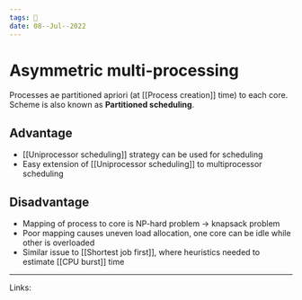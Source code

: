 ```yaml
---
tags: 🌱
date: 08--Jul--2022
---
```


# Asymmetric multi-processing
Processes ae partitioned apriori (at [[Process creation]] time) to each core. Scheme is also known as **Partitioned scheduling**.

## Advantage
- [[Uniprocessor scheduling]] strategy can be used for scheduling
- Easy extension of [[Uniprocessor scheduling]] to multiprocessor scheduling

## Disadvantage
- Mapping of process to core is NP-hard problem -> knapsack problem
- Poor mapping causes uneven load allocation, one core can be idle while other is overloaded
- Similar issue to [[Shortest job first]], where heuristics needed to estimate [[CPU burst]] time

---
Links: 